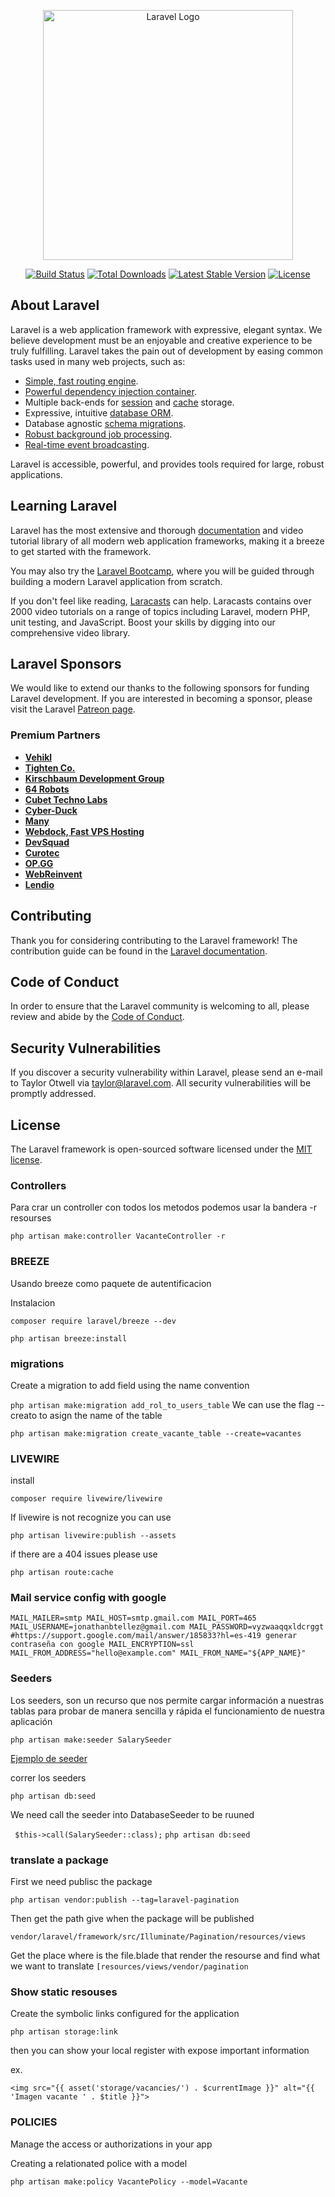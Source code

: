 <p align="center"><a href="https://laravel.com" target="_blank"><img src="https://raw.githubusercontent.com/laravel/art/master/logo-lockup/5%20SVG/2%20CMYK/1%20Full%20Color/laravel-logolockup-cmyk-red.svg" width="400" alt="Laravel Logo"></a></p>

<p align="center">
<a href="https://github.com/laravel/framework/actions"><img src="https://github.com/laravel/framework/workflows/tests/badge.svg" alt="Build Status"></a>
<a href="https://packagist.org/packages/laravel/framework"><img src="https://img.shields.io/packagist/dt/laravel/framework" alt="Total Downloads"></a>
<a href="https://packagist.org/packages/laravel/framework"><img src="https://img.shields.io/packagist/v/laravel/framework" alt="Latest Stable Version"></a>
<a href="https://packagist.org/packages/laravel/framework"><img src="https://img.shields.io/packagist/l/laravel/framework" alt="License"></a>
</p>

## About Laravel

Laravel is a web application framework with expressive, elegant syntax. We believe development must be an enjoyable and creative experience to be truly fulfilling. Laravel takes the pain out of development by easing common tasks used in many web projects, such as:

-   [Simple, fast routing engine](https://laravel.com/docs/routing).
-   [Powerful dependency injection container](https://laravel.com/docs/container).
-   Multiple back-ends for [session](https://laravel.com/docs/session) and [cache](https://laravel.com/docs/cache) storage.
-   Expressive, intuitive [database ORM](https://laravel.com/docs/eloquent).
-   Database agnostic [schema migrations](https://laravel.com/docs/migrations).
-   [Robust background job processing](https://laravel.com/docs/queues).
-   [Real-time event broadcasting](https://laravel.com/docs/broadcasting).

Laravel is accessible, powerful, and provides tools required for large, robust applications.

## Learning Laravel

Laravel has the most extensive and thorough [documentation](https://laravel.com/docs) and video tutorial library of all modern web application frameworks, making it a breeze to get started with the framework.

You may also try the [Laravel Bootcamp](https://bootcamp.laravel.com), where you will be guided through building a modern Laravel application from scratch.

If you don't feel like reading, [Laracasts](https://laracasts.com) can help. Laracasts contains over 2000 video tutorials on a range of topics including Laravel, modern PHP, unit testing, and JavaScript. Boost your skills by digging into our comprehensive video library.

## Laravel Sponsors

We would like to extend our thanks to the following sponsors for funding Laravel development. If you are interested in becoming a sponsor, please visit the Laravel [Patreon page](https://patreon.com/taylorotwell).

### Premium Partners

-   **[Vehikl](https://vehikl.com/)**
-   **[Tighten Co.](https://tighten.co)**
-   **[Kirschbaum Development Group](https://kirschbaumdevelopment.com)**
-   **[64 Robots](https://64robots.com)**
-   **[Cubet Techno Labs](https://cubettech.com)**
-   **[Cyber-Duck](https://cyber-duck.co.uk)**
-   **[Many](https://www.many.co.uk)**
-   **[Webdock, Fast VPS Hosting](https://www.webdock.io/en)**
-   **[DevSquad](https://devsquad.com)**
-   **[Curotec](https://www.curotec.com/services/technologies/laravel/)**
-   **[OP.GG](https://op.gg)**
-   **[WebReinvent](https://webreinvent.com/?utm_source=laravel&utm_medium=github&utm_campaign=patreon-sponsors)**
-   **[Lendio](https://lendio.com)**

## Contributing

Thank you for considering contributing to the Laravel framework! The contribution guide can be found in the [Laravel documentation](https://laravel.com/docs/contributions).

## Code of Conduct

In order to ensure that the Laravel community is welcoming to all, please review and abide by the [Code of Conduct](https://laravel.com/docs/contributions#code-of-conduct).

## Security Vulnerabilities

If you discover a security vulnerability within Laravel, please send an e-mail to Taylor Otwell via [taylor@laravel.com](mailto:taylor@laravel.com). All security vulnerabilities will be promptly addressed.

## License

The Laravel framework is open-sourced software licensed under the [MIT license](https://opensource.org/licenses/MIT).

### Controllers

Para crar un controller con todos los metodos podemos usar la bandera -r resourses

`php artisan make:controller VacanteController -r`

### BREEZE

Usando breeze como paquete de autentificacion

Instalacion

`composer require laravel/breeze --dev`

`php artisan breeze:install`

### migrations

Create a migration to add field using the name convention

`php artisan make:migration add_rol_to_users_table`
We can use the flag --creato to asign the name of the table

`php artisan make:migration create_vacante_table --create=vacantes `

### LIVEWIRE

install

`composer require livewire/livewire`

If livewire is not recognize you can use

`php artisan livewire:publish --assets`

if there are a 404 issues please use

`php artisan route:cache`

### Mail service config with google

`MAIL_MAILER=smtp
MAIL_HOST=smtp.gmail.com
MAIL_PORT=465
MAIL_USERNAME=jonathanbtellez@gmail.com
MAIL_PASSWORD=vyzwaaqqxldcrggt #https://support.google.com/mail/answer/185833?hl=es-419 generar contraseña con google
MAIL_ENCRYPTION=ssl
MAIL_FROM_ADDRESS="hello@example.com"
MAIL_FROM_NAME="${APP_NAME}"`

### Seeders

Los seeders, son un recurso que nos permite cargar información a nuestras tablas para probar de manera sencilla y rápida el funcionamiento de nuestra aplicación

`php artisan make:seeder SalarySeeder`

[Ejemplo de seeder](https://gist.githubusercontent.com/codigoconjuan/080cfbf26cadc96d2a4a043d69bb2da7/raw/5b50d36af7786c6b89318aeaa9a3c6a112d3961f/SalarioSeeder.php)

correr los seeders

`php artisan db:seed`

We need call the seeder into DatabaseSeeder to be ruuned

` $this->call(SalarySeeder::class);`
`php artisan db:seed`

### translate a package

First we need publisc the package

`php artisan vendor:publish --tag=laravel-pagination`

Then get the path give when the package will be published

`vendor/laravel/framework/src/Illuminate/Pagination/resources/views`

Get the place where is the file.blade that render the resourse and find what we want to translate
`[resources/views/vendor/pagination`

### Show static resouses

Create the symbolic links configured for the application

`php artisan storage:link`

then you can show your local register with expose important information

ex. 

`<img src="{{ asset('storage/vacancies/') . $currentImage }}" alt="{{ 'Imagen vacante ' . $title }}">`


### POLICIES

Manage the access or authorizations in your app

Creating a relationated police with a model

`php artisan make:policy VacantePolicy --model=Vacante`
